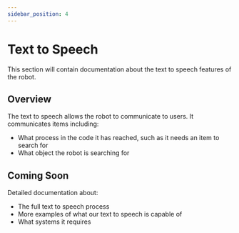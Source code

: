 ```yaml
---
sidebar_position: 4
---
```


# Text to Speech

This section will contain documentation about the text to speech features of the robot. 

## Overview

The text to speech allows the robot to communicate to users. It communicates items including:
- What process in the code it has reached, such as it needs an item to search for
- What object the robot is searching for

## Coming Soon

Detailed documentation about:
- The full text to speech process
- More examples of what our text to speech is capable of 
- What systems it requires